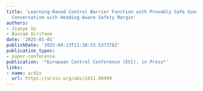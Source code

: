 ```yaml
---
title: 'Learning-Based Control Barrier Function with Provably Safe Guarantees: Reducing
  Conservatism with Heading-Aware Safety Margin'
authors:
- Jianye Xu
- Bassam Alrifaee
date: '2025-01-01'
publishDate: '2025-04-13T11:38:53.537378Z'
publication_types:
- paper-conference
publication: '*European Control Conference (ECC), in Press*'
links:
- name: arXiv
  url: https://arxiv.org/abs/2411.08999
---
```

